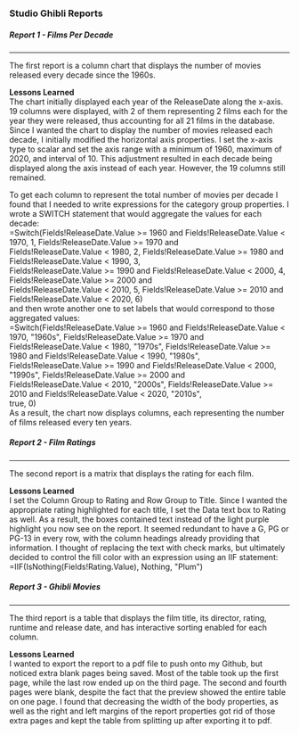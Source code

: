 ### Studio Ghibli Reports

##### Report 1 - Films Per Decade
------
The first report is a column chart that displays the number of movies released every decade since the 1960s.

**Lessons Learned**  
The chart initially displayed each year of the ReleaseDate along the x-axis. 19 columns were displayed, with 2 of them representing 2 films each for the year they were released, thus accounting for all 21 films in the database. Since I wanted the chart to display the number of movies released each decade, I initially modified the horizontal axis properties. I set the x-axis type to scalar and set the axis range with a minimum of 1960, maximum of 2020, and interval of 10. This adjustment resulted in each decade being displayed along the axis instead of each year. However, the 19 columns still remained. 

To get each column to represent the total number of movies per decade I found that I needed to write expressions for the category group properties. I wrote a SWITCH statement that would aggregate the values for each decade:  
    =Switch(Fields!ReleaseDate.Value >= 1960 and Fields!ReleaseDate.Value < 1970, 1, Fields!ReleaseDate.Value >= 1970 and  
    Fields!ReleaseDate.Value < 1980, 2, Fields!ReleaseDate.Value >= 1980 and Fields!ReleaseDate.Value < 1990, 3,   
    Fields!ReleaseDate.Value >= 1990 and Fields!ReleaseDate.Value < 2000, 4, Fields!ReleaseDate.Value >= 2000 and   
    Fields!ReleaseDate.Value < 2010, 5, Fields!ReleaseDate.Value >= 2010 and Fields!ReleaseDate.Value < 2020, 6)  
and then wrote another one to set labels that would correspond to those aggregated values:  
    =Switch(Fields!ReleaseDate.Value >= 1960 and Fields!ReleaseDate.Value < 1970, "1960s", Fields!ReleaseDate.Value >= 1970 and   
    Fields!ReleaseDate.Value < 1980, "1970s", Fields!ReleaseDate.Value >= 1980 and Fields!ReleaseDate.Value < 1990, "1980s",   
    Fields!ReleaseDate.Value >= 1990 and Fields!ReleaseDate.Value < 2000, "1990s", Fields!ReleaseDate.Value >= 2000 and   
    Fields!ReleaseDate.Value < 2010, "2000s", Fields!ReleaseDate.Value >= 2010 and Fields!ReleaseDate.Value < 2020, "2010s",  
    true, 0)  
As a result, the chart now displays columns, each representing the number of films released every ten years.

##### Report 2 - Film Ratings
------
The second report is a matrix that displays the rating for each film.

**Lessons Learned**  
I set the Column Group to Rating and Row Group to Title. Since I wanted the appropriate rating highlighted for each title, I set the Data text box to Rating as well. As a result, the boxes contained text instead of the light purple highlight you now see on the report. It seemed redundant to have a G, PG or PG-13 in every row, with the column headings already providing that information. I thought of replacing the text with check marks, but ultimately decided to control the fill color with an expression using an IIF statement:    
    =IIF(IsNothing(Fields!Rating.Value), Nothing, "Plum")  

##### Report 3 - Ghibli Movies
------
The third report is a table that displays the film title, its director, rating, runtime and release date, and has interactive sorting enabled for each column. 

**Lessons Learned**  
I wanted to export the report to a pdf file to push onto my Github, but noticed extra blank pages being saved. Most of the table took up the first page, while the last row ended up on the third page. The second and fourth pages were blank, despite the fact that the preview showed the entire table on one page. I found that decreasing the width of the body properties, as well as the right and left margins of the report properties got rid of those extra pages and kept the table from splitting up after exporting it to pdf.
